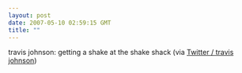 ```yaml
---
layout: post
date: 2007-05-10 02:59:15 GMT
title: ""
---
```

travis johnson: getting a shake at the shake shack (via <a href="http://twitter.com/travisj/statuses/58071252">Twitter / travis johnson</a>)